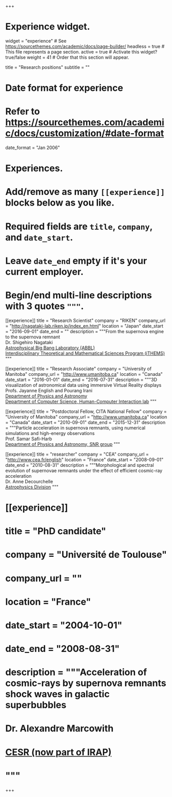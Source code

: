 +++
# Experience widget.
widget = "experience"  # See https://sourcethemes.com/academic/docs/page-builder/
headless = true  # This file represents a page section.
active = true  # Activate this widget? true/false
weight = 41  # Order that this section will appear.

title = "Research positions"
subtitle = ""

# Date format for experience
#   Refer to https://sourcethemes.com/academic/docs/customization/#date-format
date_format = "Jan 2006"

# Experiences.
#   Add/remove as many `[[experience]]` blocks below as you like.
#   Required fields are `title`, `company`, and `date_start`.
#   Leave `date_end` empty if it's your current employer.
#   Begin/end multi-line descriptions with 3 quotes `"""`.

[[experience]]
  title = "Research Scientist"
  company = "RIKEN"
  company_url = "http://nagataki-lab.riken.jp/index_en.html"
  location = "Japan"
  date_start = "2016-09-01"
  date_end = ""
  description = """From the supernova engine to the supernova remnant<br>
  Dr. Shigehiro Nagataki<br>
  [Astrophysical Big Bang Laboratory (ABBL)](http://nagataki-lab.riken.jp/index_en.html)<br>
  [Interdisciplinary Theoretical and Mathematical Sciences Program (iTHEMS)](https://ithems.riken.jp/en)
  """

  [[experience]]
    title = "Research Associate"
    company = "University of Manitoba"
    company_url = "http://www.umanitoba.ca"
    location = "Canada"
    date_start = "2016-01-01"
    date_end = "2016-07-31"
    description = """3D visualization of astronomical data using immersive Virtual Reality displays<br>
    Profs. Jayanne English and Pourang Irani<br>
    [Department of Physics and Astronomy](https://www.sci.umanitoba.ca/physics-astronomy/)<br>
    [Department of Computer Science, Human-Computer Interaction lab](http://hci.cs.umanitoba.ca)
    """

  [[experience]]
    title = "Postdoctoral Fellow,  CITA National Fellow"
    company = "University of Manitoba"
    company_url = "http://www.umanitoba.ca"
    location = "Canada"
    date_start = "2010-09-01"
    date_end = "2015-12-31"
    description = """Particle acceleration in supernova remnants, using numerical simulations and high-energy observations<br>
    Prof. Samar Safi-Harb<br>
    [Department of Physics and Astronomy, SNR group](http://www2.physics.umanitoba.ca/u/samar/research/research.html)
    """

  [[experience]]
    title = "researcher"
    company = "CEA"
    company_url = "http://www.cea.fr/english"
    location = "France"
    date_start = "2008-09-01"
    date_end = "2010-08-31"
    description = """Morphological and spectral evolution of supernovae remnants under the effect of efficient cosmic-ray acceleration<br>
    Dr. Anne Decourchelle<br>
    [Astrophysics Division](http://irfu.cea.fr/dap/en/index.php)
    """

#  [[experience]]
#    title = "PhD candidate"
#    company = "Université de Toulouse"
#    company_url = ""
#    location = "France"
#    date_start = "2004-10-01"
#    date_end = "2008-08-31"
#    description = """Acceleration of cosmic-rays by supernova remnants shock waves in galactic superbubbles<br>
#    Dr. Alexandre Marcowith<br>
#    [CESR (now part of IRAP)](https://www.irap.omp.eu)
#    """
+++
